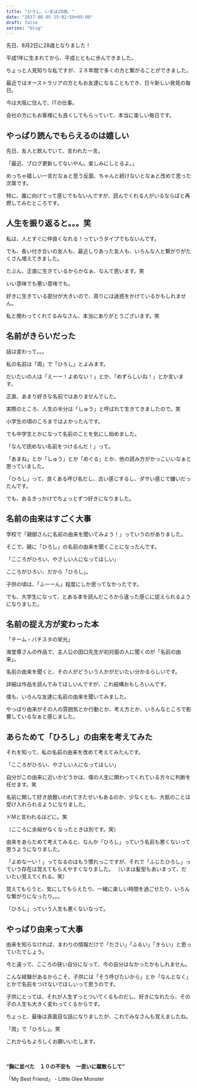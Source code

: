 ```yaml
---
title: "ひろし、いまは28歳。"
date: "2017-08-05 15:02:50+09:00"
draft: false
series: "blog"
---
```

先日、8月2日に28歳となりました！

平成1年に生まれてから、平成とともに歩んできました。

ちょっと人見知りな私ですが、２８年間で多くの方と繋がることができました。

最近ではオーストラリアの方ともお友達になることもでき、日々新しい発見の毎日。

今は大阪に住んで、ITの仕事。

会社の方にもお客様にも良くしてもらっていて、本当に楽しい毎日です。

## やっぱり読んでもらえるのは嬉しい

先日、友人と飲んでいて、言われた一言。

「最近、ブログ更新してないやん。楽しみにしとるよ。」

めっちゃ嬉しい一言だなぁと思う反面、ちゃんと続けないとなぁと改めて思った次第です。

特に、誰に向けてって感じでもないんですが、読んでくれる人がいるならばと再燃してみたところです。

## 人生を振り返ると。。。笑

私は、人とすぐに仲良くなれる！っていうタイプでもないんです。

でも、長い付き合いの友人も、最近しりあった友人も、いろんな人と繋がりがたくさん増えてきました。

たぶん、正直に生きているからかなぁ、なんて思います。笑

いい意味でも悪い意味でも。

好きに生きている部分が大きいので、周りには迷惑をかけているかもしれません。

私と関わってくれてるみなさん、本当にありがとうございます。笑

## 名前がきらいだった

話は変わって。。。

私の名前は「周」で「ひろし」とよみます。

だいたいの人は「えーー！よめない！」とか、「めずらしいね！」とか言います。

正直、あまり好きな名前ではありませんでした。

実際のところ、人生の半分は「しゅう」と呼ばれて生きてきましたので。笑

小学生の頃のころまではよかったんです。

でも中学生とかになって名前のことを気にし始めました。

「なんで読めない名前をつけるんだ！」って。

「あまね」とか「しゅう」とか「めぐる」とか、他の読み方がかっこいいなぁと思っていました。

「ひろし」って、良くある呼び名だし、古い感じするし、ダサい感じで嫌いだったんです。

でも、あるきっかけでちょっとずつ好きになりました。

## 名前の由来はすごく大事

学校で「親御さんに名前の由来を聞いてみよう！」っていうのがありました。

そこで、親に「ひろし」の名前の由来を聞くことになったんです。

「こころがひろい、やさしい人になってほしい」

こころがひろい、だから「ひろし」。

子供の頃は、「ふーーん」程度にしか思ってなかったです。

でも、大学生になって、とある本を読んだころから違った感じに捉えられるようになりました。

## 名前の捉え方が変わった本

「チーム・バチスタの栄光」

海堂尊さんの作品で、主人公の田口先生が初対面の人に聞くのが「名前の由来」。

名前の由来を聞くと、その人がどういう人かがだいたい分かるらしいです。

詳細は作品を読んでみてほしいんですが、これ結構おもしろいんです。

僕も、いろんな友達に名前の由来を聞いてみました。

やっぱり由来がその人の雰囲気とか行動とか、考え方とか、いろんなところで影響しているなぁと感じました。

## あらためて「ひろし」の由来を考えてみた

それを知って、私の名前の由来を改めて考えてみたんです。

「こころがひろい、やさしい人になってほしい」

自分がこの由来に近いかどうかは、僕の人生に関わってくれている方々に判断を任せます。笑

名前に関して好き放題いわれてきたせいもあるのか、少なくとも、大抵のことは受け入れられるようになりました。

ドMと言われるほどに。笑

（こころに余裕がなくなったときは別です。笑）

由来をあらためて考えてみると、なんか「ひろし」っていう名前も悪くないって思うようになりました。

「よめなーい！」ってなるのはもう慣れっこですが、それで「ふじたひろし」っていう存在は覚えてもらえやすくなりました。
（いまは髪型もあいまって、だいたい覚えてくれる。笑）

覚えてもらうと、気にしてもらえたり、一緒に楽しい時間を過ごせたり、いろんな繋がりになったり。。。

「ひろし」っていう人生も悪くないなって。

## やっぱり由来って大事

由来を知らなければ、まわりの情報だけで「ださい」「ふるい」「きらい」と思っていたでしょう。

今と違って、こころの狭い自分になって、今の自分はなかったかもしれません。

こんな経験があるからこそ、子供には「そう呼びたいから」とか「なんとなく」とかで名前をつけないでほしいって思うのです。

子供にとっては、それが人生ずっとついてくるものだし、好きになれたら、その子の人生も大きく変わってくるからです。

ちょっと、最後は真面目な話になりましたが、これでみなさんも覚えましたね。

「周」で「ひろし」。笑

これからもよろしくお願いいたします。

　

**“胸に並べた　１０の不安も　一思いに蹴散らして”**

「My Best Friend」 - Little Glee Monster